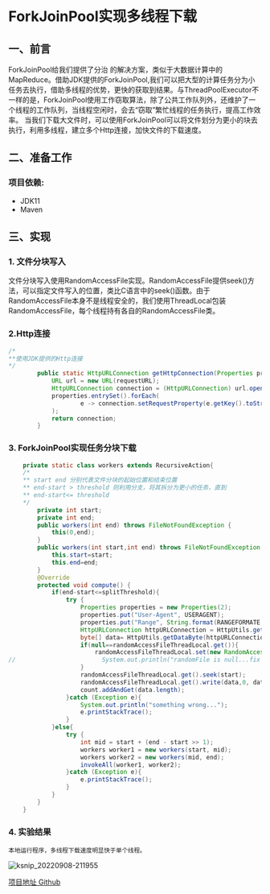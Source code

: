 # ForkJoinPool实现多线程下载

## 一、前言

ForkJoinPool给我们提供了分治 的解决方案，类似于大数据计算中的MapReduce。借助JDK提供的ForkJoinPool,我们可以把大型的计算任务分为小任务去执行，借助多线程的优势，更快的获取到结果。与ThreadPoolExecutor不一样的是，ForkJoinPool使用工作窃取算法，除了公共工作队列外，还维护了一个线程的工作队列，当线程空闲时，会去“窃取”繁忙线程的任务执行，提高工作效率。
当我们下载大文件时，可以使用ForkJoinPool可以将文件划分为更小的块去执行，利用多线程，建立多个Http连接，加快文件的下载速度。
## 二、准备工作
### 项目依赖:
- JDK11
- Maven

## 三、实现
### 1. 文件分块写入
文件分块写入使用RandomAccessFile实现。RandomAccessFile提供seek()方法，可以指定文件写入的位置，类比C语言中的seek()函数。由于RandomAccessFile本身不是线程安全的，我们使用ThreadLocal包装RandomAccessFile，每个线程持有各自的RandomAccessFile类。
### 2.Http连接
```java
/*
**使用JDK提供的Http连接
*/
        public static HttpURLConnection getHttpConnection(Properties properties) throws IOException {
            URL url = new URL(requestURL);
            HttpURLConnection connection = (HttpURLConnection) url.openConnection();
            properties.entrySet().forEach(
                    e -> connection.setRequestProperty(e.getKey().toString(), e.getValue().toString())
            );
            return connection;
        }

```
### 3. ForkJoinPool实现任务分块下载
```java
    private static class workers extends RecursiveAction{
    /*
    ** start end 分别代表文件分块的起始位置和结束位置
    ** end-start > threshold 则利用分支，将其拆分为更小的任务，直到
    ** end-start<= threshold
    */
        private int start;
        private int end;
        public workers(int end) throws FileNotFoundException {
            this(0,end);
        }
        public workers(int start,int end) throws FileNotFoundException {
            this.start=start;
            this.end=end;
        }
        @Override
        protected void compute() {
            if(end-start<=splitThreshold){
                try {
                    Properties properties = new Properties(2);
                    properties.put("User-Agent", USERAGENT);
                    properties.put("Range", String.format(RANGEFORMATE, start, end));
                    HttpURLConnection httpURLConnection = HttpUtils.getHttpConnection(properties);
                    byte[] data= HttpUtils.getDataByte(httpURLConnection);
                    if(null==randomAccessFileThreadLocal.get()){
                        randomAccessFileThreadLocal.set(new RandomAccessFile(file,FILE_ACCESS_MODE));
//                        System.out.println("randomFile is null...fix it"+"***"+Thread.currentThread().getId());
                    }
                    randomAccessFileThreadLocal.get().seek(start);
                    randomAccessFileThreadLocal.get().write(data,0, data.length);
                    count.addAndGet(data.length);
                }catch (Exception e){
                    System.out.println("something wrong...");
                    e.printStackTrace();
                }
            }else{
                try {
                    int mid = start + (end - start >> 1);
                    workers worker1 = new workers(start, mid);
                    workers worker2 = new workers(mid, end);
                    invokeAll(worker1, worker2);
                }catch (Exception e){
                    e.printStackTrace();
                }
            }
        }
    }

```
### 4. 实验结果
	本地运行程序，多线程下载速度明显快于单个线程。

![ksnip_20220908-211955](https://www.qiuming.top/upload/2022/09/ksnip_20220908-211955-cca8b79103eb427ead5c4606e39d03c5.png)

[项目地址 Github](https://github.com/T-yanghui/multi-threaded-download-tool)